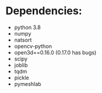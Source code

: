 # Dependencies:
* python 3.8
* numpy
* natsort
* opencv-python
* open3d==0.16.0 (0.17.0 has bugs)
* scipy
* joblib
* tqdm
* pickle
* pymeshlab